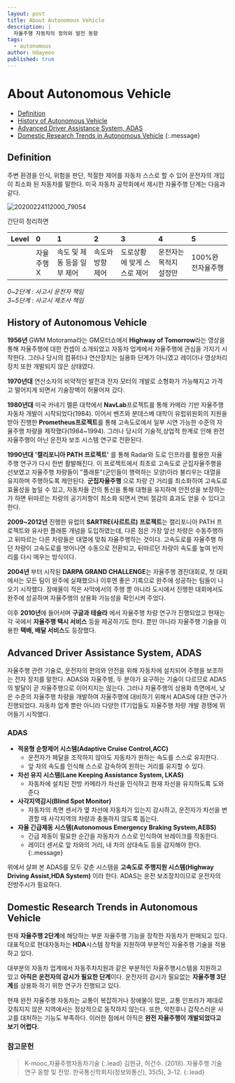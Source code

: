 ```yaml
---
layout: post
title: About Autonomous Vehicle
description: |
  자율주행 자동차의 정의와 발전 동향
tags:
  - autonomous
author: Udayeon
published: true
---
```


# About Autonomous Vehicle

- [Definition](https://udayeon.github.io/2021/07/05/About-AV/#definition)
- [History of Autonomous Vehicle](https://udayeon.github.io/2021/07/05/About-AV/#history-of-autonomous-vehicle)
- [Advanced Driver Assistance System, ADAS](https://udayeon.github.io/2021/07/05/About-AV/#advanced-driver-assistance-system-adas)
- [Domestic Research Trends in Autonomous Vehicle](https://udayeon.github.io/2021/07/05/About-AV/#domestic-research-trends-in-autonomous-vehicle)
{:.message}




## Definition
주변 환경을 인식, 위험을 판단, 적절한 제어를 자동차 스스로 할 수 있어 운전자의 개입이 최소화 된 자동차를 말한다.
미국 자동차 공학회에서 제시한 자율주행 단계는 다음과 같다. 

![20200224112000_79054](https://user-images.githubusercontent.com/69246778/124425112-0f3d1080-dda3-11eb-973b-72884e6135c3.png)

간단히 정리하면

|Level| 0 | 1 | 2 | 3 | 4 | 5 |
|:----|:--|:--|:--|:--|:--|:--|
|	  |자율주행X|속도 및 제동 등을 일부 제어|속도와 방향 제어|도로상황에 맞게 스스로 제어|운전자는 목적지 설정만|100%완전자율주행|

_0~2단계 : 사고시 운전자 책임_  
_3~5단계 : 사고시 제조사 책임_



## History of Autonomous Vehicle
**1956년** GWM Motorama라는 GM모터쇼에서 **Highway of Tomorrow**라는 영상을 통해 자율주행에 대한 컨셉이 소개되었고 자동차 업계에서 자율주행에 관심을 가지기 시작한다.
그러나 당시의 컴퓨터나 연산장치는 실용화 단계가 아니였고 레이더나 영상처리장치 또한 개발되지 않은 상태였다.


**1970년대** 연산소자의 비약적인 발전과 전자 모터의 개발로 소형화가 가능해지고 가격고 떨어지게 되면서 기술장벽이 허물어져 갔다.

**1980년대** 미국 카네기 멜론 대학에서 **NavLab**프로젝트를 통해 카메라 기반 자율주행 자동차 개발이 시작되었다(1984). 이어서 벤츠와 분데스베 대학이 유럽위원회의 지원을 받아 진행한 **Prometheus프로젝트**를 통해 고속도로에서 일부 시연 가능한 수준의 자율주행 차량을 제작했다(1984~1994). 그러나 당시의 기술적,상업적 한계로 인해 완전자율주행이 아닌 운전자 보조 시스템 연구로 전환된다.

**1990년대** **'캘리포니아 PATH 프로젝트'** 를 통해 Radar와 도로 인프라를 활용한 자율주행 연구가 다시 한번 활발해진다. 이 프로젝트에서 최초로 고속도로 군집자율주행을 선보였고 자율주행 차량들이 "플래툰"(군인들이 행력하는 모양)이라 불리우는 대열을 유지하며 주행하도록 제안된다. 
**군집자율주행** 으로 차량 간 거리를 최소화하여 고속도로 효율성을 높일 수 있고, 자동차들 간의 통신을 통해 대형을 유지하며 안전성을 보장하는가 하면 뒤따르는 차량의 공기저항이 최소화 되면서 연비 절감의 효과도 얻을 수 있다고 한다.

**2009~2012년** 진행한 유럽의 **SARTRE(사르트르) 프로젝트**는 캘리포니아 PATH 프로젝트와 유사한 플래툰 개념을 도입하였는데, 다른 점은 가장 앞선 차량은 수동주행하고 뒤따르는 다른 차량들은 대열에 맞춰 자율주행하는 것이다. 고속도로를 자율주행 하던 차량이 고속도로를 벗어나면 수동으로 전환되고, 뒤따르던 차량이 속도를 높여 빈자리를 다시 메우는 방식이다. 

**2004년** 부터 시작된 **DARPA GRAND CHALLENGE**는 자율주행 경진대회로, 첫 대회에서는 모든 팀이 완주에 실패했으나 이후엔 좋은 기록으로 완주에 성공하는 팀들이 나오기 시작했다. 장애물이 적은 사막에서의 주행 뿐 아니라 도시에서 진행한 대회에서도 완주에 성공하며 자율주행의 상용화 가능성을 확인시켜 주었다. 

이후 **2010년**에 들어서며 **구글과 테슬라** 에서 자율주행 차량 연구가 진행되었고 현재는 각 국에서 **자율주행 택시 서비스** 등을 제공하기도 한다. 뿐만 아니라 자율주행 기술을 이용한 **택배, 배달 서비스**도 등장했다. 



## Advanced Driver Assistance System, ADAS
자율주행 관련 기술로, 운전자의 편의와 안전을 위해 자동차에 설치되어 주행을 보조하는 전자 장치를 말한다. 
ADAS와 자율주행, 두 분야가 요구하는 기술이 다르므로 ADAS의 발달이 곧 자율주행으로 이어지지는 않는다.
그러나 자율주행의 상용화 측면에서, 낮은 수준의 자율주행 차량을 개발하여 자율주행에 대비하기 위해서 ADAS에 대한 연구가 진행되었다. 자동차 업계 뿐만 아니라 다양한 IT기업들도 자율주행 차량 개발 경쟁에 뛰어들기 시작했다.
### ADAS
- **적응형 순항제어 시스템(Adaptive Cruise Control,ACC)**
  - 운전자가 페달을 조작하지 않아도 자동차가 원하는 속도를 스스로 유지한다.
  - 앞 차의 속도를 인식해 스스로 감속하여 원하는 거리를 유지할 수 있다.
- **차선 유지 시스템(Lane Keeping Assistance System, LKAS)**
  - 자동차에 설치된 전방 카메라가 차선을 인식하고 현재 차선을 유지하도록 도와준다
- **사각지역감시(Blind Spot Monitor)**
  - 자동차의 측면 센서가 옆 차선에 자동차가 있는지 감시하고, 운전자가 차선을 변경할 때 사각지역의 차량과 충돌하지 않도록 돕는다.    
- **자율 긴급제동 시스템(Autonomous Emergency Braking System,AEBS)**
  - 긴급 제동이 필요한 순간을 자동차가 스스로 인식하여 브레이크를 작동한다. 
  - 레이더 센서로 앞 차와의 거리, 내 차의 상대속도 등을 감지해야 한다.
{:.message}

위에서 살펴 본 ADAS를 모두 갖춘 시스템을 **고속도로 주행지원 시스템(Highway Driving Assist,HDA System)** 이라 한다. ADAS는 운전 보조장치이므로 운전자의 전방주시가 필요하다.



## Domestic Research Trends in Autonomous Vehicle
현재 **자율주행 2단계**에 해당하는 부분 자율주행 기능을 장착한 자동차가 판매되고 있다. 대표적으로 현대자동차는 **HDA**시스템 장착을 지원하여 부분적인 자율주행 기술을 적용하고 있다. 

대부분의 자동차 업계에서 자동주차지원과 같은 부분적인 자율주행시스템을 지원하고 있고 **아직은 운전자의 감시가 필요한 단계**이다. 운전자의 감시가 필요없는 **자율주행 3단계**를 상용화 하기 위한 연구가 진행되고 있다.

현재 완전 자율주행 자동차는 교통이 복잡하거나 장애물이 많은, 교통 인프라가 제대로 갖춰지지 않은 지역에서는 정상적으로 동작하지 않는다. 또한, 악천후나 갑작스러운 사고를 대처하는 기능도 부족하다. 이러한 점에서 아직은 **완전 자율주행이 개발되었다고 보기 어렵다.**


### 참고문헌
> K-mooc,자율주행자동차기술
{:.lead}
> 김현규, 허건수. (2018). 자율주행 기술 연구 동향 및 전망. 한국통신학회지(정보와통신), 35(5), 3-12.
{:.lead}
